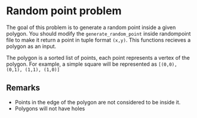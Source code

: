 # Random point problem
The goal of this problem is to generate a random point inside a given polygon. You should modify the ```generate_random_point``` inside randompoint file to make it return a point in tuple format ```(x,y)```.
This functions recieves a polygon as an input. 

The polygon is a sorted list of points, each point represents a vertex of the polygon. For example, a simple square will be represented as ```[(0,0), (0,1), (1,1), (1,0)]```

## Remarks
- Points in the edge of the polygon are not considered to be inside it.
- Polygons will not have holes
